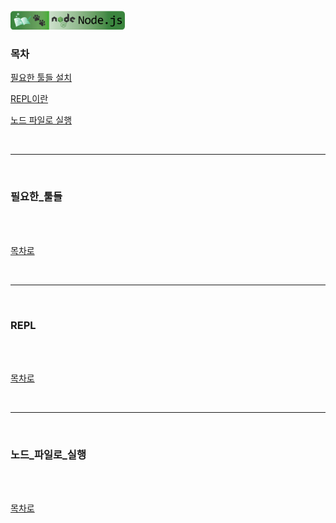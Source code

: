 <br />
<a href="https://github.com/seol-yu/TIL/tree/master/NodeJS/노드_백엔드">
  <img src="https://github.com/seol-yu/TIL/raw/master/images/nodejs-badge-logo.png?raw=true" height="30" style="max-width: 100%;">
</a>
<br />

### 목차

[필요한 툴들 설치](#필요한_툴들)

[REPL이란](#REPL)

[노드 파일로 실행](#노드_파일로_실행)

<br />

---

<br />

### 필요한_툴들

<br />



<br />

[목차로](#목차)

<br />

---

<br />

### REPL

<br />



<br />

[목차로](#목차)

<br />

---

<br />

### 노드_파일로_실행

<br />



<br />

[목차로](#목차)

<br />